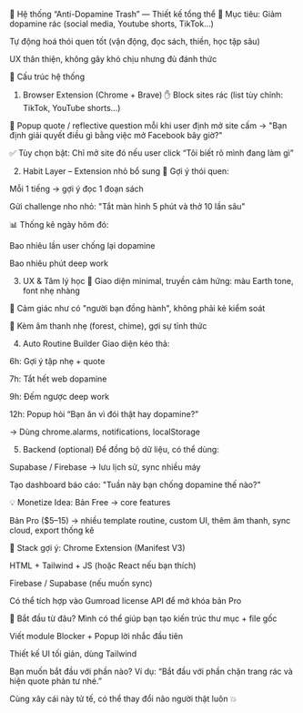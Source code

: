 🚀 Hệ thống “Anti-Dopamine Trash” — Thiết kế tổng thể
🎯 Mục tiêu:
Giảm dopamine rác (social media, Youtube shorts, TikTok…)

Tự động hoá thói quen tốt (vận động, đọc sách, thiền, học tập sâu)

UX thân thiện, không gây khó chịu nhưng đủ đánh thức

🧠 Cấu trúc hệ thống
1. Browser Extension (Chrome + Brave)
✋ Block sites rác (list tùy chỉnh: TikTok, YouTube shorts...)

🧠 Popup quote / reflective question mỗi khi user định mở site cấm
→ "Bạn định giải quyết điều gì bằng việc mở Facebook bây giờ?"

✅ Tùy chọn bật: Chỉ mở site đó nếu user click “Tôi biết rõ mình đang làm gì”

2. Habit Layer – Extension nhỏ bổ sung
🌱 Gợi ý thói quen:

Mỗi 1 tiếng → gợi ý đọc 1 đoạn sách

Gửi challenge nho nhỏ: "Tắt màn hình 5 phút và thở 10 lần sâu"

📊 Thống kê ngày hôm đó:

Bao nhiêu lần user chống lại dopamine

Bao nhiêu phút deep work

3. UX & Tâm lý học
🎨 Giao diện minimal, truyền cảm hứng: màu Earth tone, font nhẹ nhàng

🤝 Cảm giác như có "người bạn đồng hành", không phải kẻ kiểm soát

🧘 Kèm âm thanh nhẹ (forest, chime), gợi sự tỉnh thức

4. Auto Routine Builder
Giao diện kéo thả:

6h: Gợi ý tập nhẹ + quote

7h: Tắt hết web dopamine

9h: Đếm ngược deep work

12h: Popup hỏi “Bạn ăn vì đói thật hay dopamine?”

→ Dùng chrome.alarms, notifications, localStorage

5. Backend (optional)
Để đồng bộ dữ liệu, có thể dùng:

Supabase / Firebase → lưu lịch sử, sync nhiều máy

Tạo dashboard báo cáo: "Tuần này bạn chống dopamine thế nào?"

💡 Monetize Idea:
Bản Free → core features

Bản Pro ($5–15) → nhiều template routine, custom UI, thêm âm thanh, sync cloud, export thống kê

🔨 Stack gợi ý:
Chrome Extension (Manifest V3)

HTML + Tailwind + JS (hoặc React nếu bạn thích)

Firebase / Supabase (nếu muốn sync)

Có thể tích hợp vào Gumroad license API để mở khóa bản Pro

👊 Bắt đầu từ đâu?
Mình có thể giúp bạn tạo kiến trúc thư mục + file gốc

Viết module Blocker + Popup lời nhắc đầu tiên

Thiết kế UI tối giản, dùng Tailwind

Bạn muốn bắt đầu với phần nào?
Ví dụ: “Bắt đầu với phần chặn trang rác và hiện quote phản tư nhé.”

Cùng xây cái này tử tế, có thể thay đổi não người thật luôn 💥